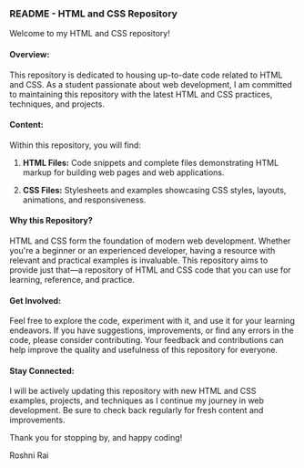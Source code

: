 ### README - HTML and CSS Repository

Welcome to my HTML and CSS repository!

#### Overview:

This repository is dedicated to housing up-to-date code related to HTML and CSS. As a student passionate about web development, I am committed to maintaining this repository with the latest HTML and CSS practices, techniques, and projects.

#### Content:

Within this repository, you will find:

1. **HTML Files:** Code snippets and complete files demonstrating HTML markup for building web pages and web applications.
   
2. **CSS Files:** Stylesheets and examples showcasing CSS styles, layouts, animations, and responsiveness.
   
#### Why this Repository?

HTML and CSS form the foundation of modern web development. Whether you're a beginner or an experienced developer, having a resource with relevant and practical examples is invaluable. This repository aims to provide just that—a repository of HTML and CSS code that you can use for learning, reference, and practice.

#### Get Involved:

Feel free to explore the code, experiment with it, and use it for your learning endeavors. If you have suggestions, improvements, or find any errors in the code, please consider contributing. Your feedback and contributions can help improve the quality and usefulness of this repository for everyone.

#### Stay Connected:

I will be actively updating this repository with new HTML and CSS examples, projects, and techniques as I continue my journey in web development. Be sure to check back regularly for fresh content and improvements.

Thank you for stopping by, and happy coding!

Roshni Rai
